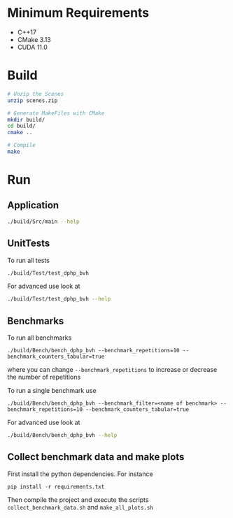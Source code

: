 # Minimum Requirements

- C++17
- CMake 3.13
- CUDA 11.0


# Build

```bash
# Unzip the Scenes 
unzip scenes.zip

# Generate MakeFiles with CMake
mkdir build/
cd build/
cmake ..

# Compile
make
```

# Run

## Application

```bash
./build/Src/main --help
```

## UnitTests

To run all tests
```bash
./build/Test/test_dphp_bvh
```

For advanced use look at
```bash
./build/Test/test_dphp_bvh --help
```

## Benchmarks

To run all benchmarks

```
./build/Bench/bench_dphp_bvh --benchmark_repetitions=10 --benchmark_counters_tabular=true
```
where you can change ```--benchmark_repetitions``` to increase or decrease the number of repetitions


To run a single benchmark use
```
./build/Bench/bench_dphp_bvh --benchmark_filter=<name of benchmark> --benchmark_repetitions=10 --benchmark_counters_tabular=true
```

For advanced use look at
```bash
./build/Bench/bench_dphp_bvh --help
```

## Collect benchmark data and make plots

First install the python dependencies. For instance 
```
pip install -r requirements.txt
```

Then compile the project and execute the scripts `collect_benchmark_data.sh` and `make_all_plots.sh`
